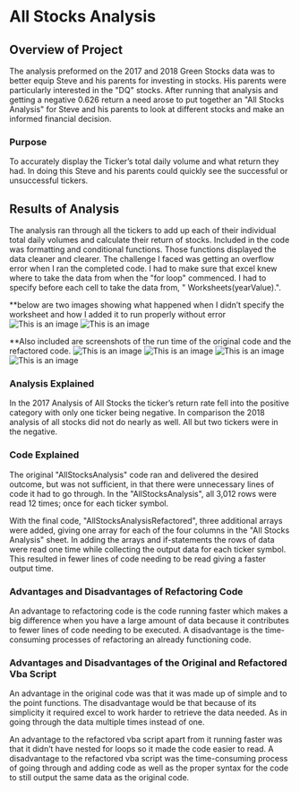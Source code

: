 # All Stocks Analysis

## Overview of Project
The analysis preformed on the 2017 and 2018 Green Stocks data was to better equip Steve and his parents for investing in stocks. His parents were particularly interested in the "DQ" stocks. After running that analysis and getting a negative 0.626 return a need arose to put together an "All Stocks Analysis" for Steve and his parents to look at different stocks and make an informed financial decision. 

### Purpose
To accurately display the Ticker’s total daily volume and what return they had. In doing this Steve and his parents could quickly see the successful or unsuccessful tickers. 

## Results of Analysis
The analysis ran through all the tickers to add up each of their individual total daily volumes and calculate their return of stocks. Included in the code was formatting and conditional functions. Those functions displayed the data cleaner and clearer.  The challenge I faced was getting an overflow error when I ran the completed code. I had to make sure that excel knew where to take the data from when the "for loop" commenced. I had to specify before each cell to take the data from, " Worksheets(yearValue).".

**below are two images showing what happened when I didn’t specify the worksheet and how I added it to run properly without error
![This is an image](https://github.com/lilydarby8/Stock-analysis/issues/1#issuecomment-1161996477)
![This is an image](https://github.com/lilydarby8/Stock-analysis/issues/1#issuecomment-1161996615)


 **Also included are screenshots of the run time of the original code and the refactored code.
 ![This is an image](https://github.com/lilydarby8/Stock-analysis/issues/1#issuecomment-1161995402)
 ![This is an image](https://github.com/lilydarby8/Stock-analysis/issues/1#issuecomment-1161996010)
 ![This is an image](https://github.com/lilydarby8/Stock-analysis/issues/1#issuecomment-1161995656)
 ![This is an image](https://github.com/lilydarby8/Stock-analysis/issues/1#issuecomment-1161996141)


### Analysis Explained 
In the 2017 Analysis of All Stocks the ticker’s return rate fell into the positive category with only one ticker being negative. In comparison the 2018 analysis of all stocks did not do nearly as well. All but two tickers were in the negative.  

### Code Explained
   The original "AllStocksAnalysis" code ran and delivered the desired outcome, but was not sufficient, in that there were unnecessary lines of code it had to go through. In the "AllStocksAnalysis", all 3,012 rows were read 12 times; once for each ticker symbol. 

With the final code, "AllStocksAnalysisRefactored", three additional arrays were added, giving one array for each of the four columns in the "All Stocks Analysis" sheet. In adding the arrays and if-statements the rows of data were read one time while collecting the output data for each ticker symbol. This resulted in fewer lines of code needing to be read giving a faster output time.
### Advantages and Disadvantages of Refactoring Code 
An advantage to refactoring code is the code running faster which makes a big difference when you have a large amount of data because it contributes to fewer lines of code needing to be executed.
A disadvantage is the time-consuming processes of refactoring an already functioning code.
### Advantages and Disadvantages of the Original and Refactored Vba Script 
An advantage in the original code was that it was made up of simple and to the point functions. The disadvantage would be that because of its simplicity it required excel to work harder to retrieve the data needed. As in going through the data multiple times instead of one. 

An advantage to the refactored vba script apart from it running faster was that it didn’t have nested for loops so it made the code easier to read. A disadvantage to the refactored vba script was the time-consuming process of going through and adding code as well as the proper syntax for the code to still output the same data as the original code. 
